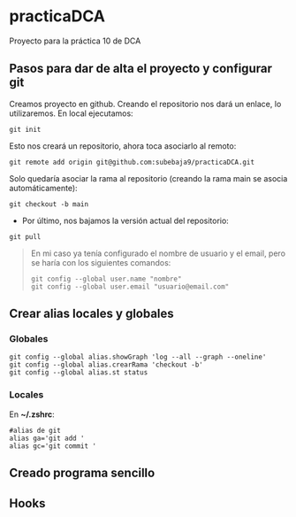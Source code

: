 # practicaDCA
Proyecto para la práctica 10 de DCA

## Pasos para dar de alta el proyecto y configurar git
Creamos proyecto en github. Creando el repositorio nos dará un enlace, lo utilizaremos.
En local ejecutamos:
``` git
git init
```
Esto nos creará un repositorio, ahora toca asociarlo al remoto:
``` git
git remote add origin git@github.com:subebaja9/practicaDCA.git 
```
Solo quedaría asociar la rama al repositorio (creando la rama main se asocia automáticamente):
``` git- 
git checkout -b main
```
- Por último, nos bajamos la versión actual del repositorio:
``` git
git pull
```
> En mi caso ya tenía configurado el nombre de usuario y el email, pero se haría con los siguientes comandos:
> ``` git
> git config --global user.name "nombre"
> git config --global user.email "usuario@email.com"
> ```

## Crear alias locales y globales
### Globales
``` git
git config --global alias.showGraph 'log --all --graph --oneline'
git config --global alias.crearRama 'checkout -b'
git config --global alias.st status
```

### Locales
En **~/.zshrc**:
``` git
#alias de git           
alias ga='git add '   
alias gc='git commit ' 
```

## Creado programa sencillo


## Hooks
